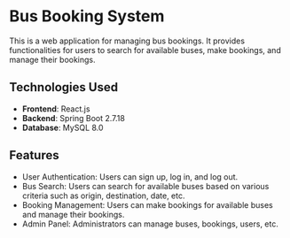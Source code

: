 # Bus Booking System

This is a web application for managing bus bookings. It provides functionalities for users to search for available buses, make bookings, and manage their bookings.

## Technologies Used

- **Frontend**: React.js
- **Backend**: Spring Boot 2.7.18
- **Database**: MySQL 8.0
  

## Features

- User Authentication: Users can sign up, log in, and log out.
- Bus Search: Users can search for available buses based on various criteria such as origin, destination, date, etc.
- Booking Management: Users can make bookings for available buses and manage their bookings.
- Admin Panel: Administrators can manage buses, bookings, users, etc.
